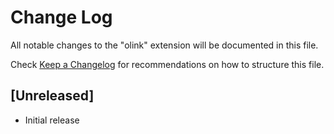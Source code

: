 # Change Log

All notable changes to the "olink" extension will be documented in this file.

Check [Keep a Changelog](http://keepachangelog.com/) for recommendations on how to structure this file.

## [Unreleased]

- Initial release